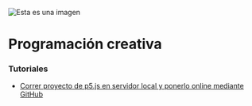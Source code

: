 ![Esta es una imagen](https://github.com/jaimander/nd-programacioncreativa/blob/main/docs/portada-gh-code-04.png)
# Programación creativa 

### Tutoriales
- [Correr proyecto de p5.js en servidor local y ponerlo online mediante GitHub](https://github.com/jaimander/nd-programacioncreativa/wiki/p5.js-en-servidor-local-y-ponerlo-en-l%C3%ADnea-usando-GitHub)

